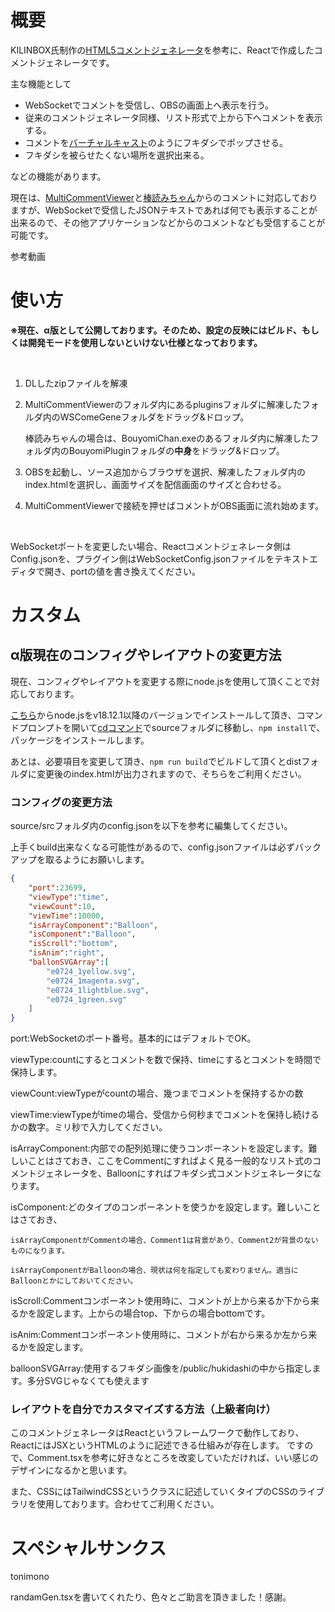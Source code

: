 # 概要
KILINBOX氏制作の[HTML5コメントジェネレータ](https://www.kilinbox.net/2016/01/HCG.html)を参考に、Reactで作成したコメントジェネレータです。

主な機能として

- WebSocketでコメントを受信し、OBSの画面上へ表示を行う。
- 従来のコメントジェネレータ同様、リスト形式で上から下へコメントを表示する。
- コメントを[バーチャルキャスト](https://virtualcast.jp/)のようにフキダシでポップさせる。
- フキダシを被らせたくない場所を選択出来る。

などの機能があります。

現在は、[MultiCommentViewer](https://ryu-s.github.io/app/multicommentviewer)と[棒読みちゃん](https://chi.usamimi.info/Program/Application/BouyomiChan/)からのコメントに対応しておりますが、WebSocketで受信したJSONテキストであれば何でも表示することが出来るので、その他アプリケーションなどからのコメントなども受信することが可能です。

参考動画

# 使い方
**※現在、α版として公開しております。そのため、設定の反映にはビルド、もしくは開発モードを使用しないといけない仕様となっております。**

<br>

1. DLしたzipファイルを解凍
2. MultiCommentViewerのフォルダ内にあるpluginsフォルダに解凍したフォルダ内のWSComeGeneフォルダをドラッグ&ドロップ。

    棒読みちゃんの場合は、BouyomiChan.exeのあるフォルダ内に解凍したフォルダ内のBouyomiPluginフォルダの**中身**をドラッグ&ドロップ。
3. OBSを起動し、ソース追加からブラウザを選択、解凍したフォルダ内のindex.htmlを選択し、画面サイズを配信画面のサイズと合わせる。
4. MultiCommentViewerで接続を押せばコメントがOBS画面に流れ始めます。

<br>

WebSocketポートを変更したい場合、Reactコメントジェネレータ側はConfig.jsonを、プラグイン側はWebSocketConfig.jsonファイルをテキストエディタで開き、portの値を書き換えてください。

# カスタム
## α版現在のコンフィグやレイアウトの変更方法
現在、コンフィグやレイアウトを変更する際にnode.jsを使用して頂くことで対応しております。

[こちら](https://nodejs.org/ja/download/)からnode.jsをv18.12.1以降のバージョンでインストールして頂き、コマンドプロンプトを開いて[cdコマンド]()でsourceフォルダに移動し、`npm install`で、パッケージをインストールします。

あとは、必要項目を変更して頂き、`npm run build`でビルドして頂くとdistフォルダに変更後のindex.htmlが出力されますので、そちらをご利用ください。

### コンフィグの変更方法
source/srcフォルダ内のconfig.jsonを以下を参考に編集してください。

上手くbuild出来なくなる可能性があるので、config.jsonファイルは必ずバックアップを取るようにお願いします。

```json
{
    "port":23699,
    "viewType":"time",
    "viewCount":10,
    "viewTime":10000,
    "isArrayComponent":"Balloon",
    "isComponent":"Balloon",
    "isScroll":"bottom",
    "isAnim":"right",
    "ballonSVGArray":[
        "e0724_1yellow.svg",
        "e0724_1magenta.svg",
        "e0724_1lightblue.svg",
        "e0724_1green.svg"
    ]
}
```

port:WebSocketのポート番号。基本的にはデフォルトでOK。

viewType:countにするとコメントを数で保持、timeにするとコメントを時間で保持します。

viewCount:viewTypeがcountの場合、幾つまでコメントを保持するかの数

viewTime:viewTypeがtimeの場合、受信から何秒までコメントを保持し続けるかの数字。ミリ秒で入力してください。

isArrayComponent:内部での配列処理に使うコンポーネントを設定します。難しいことはさておき、ここをCommentにすればよく見る一般的なリスト式のコメントジェネレータを、Balloonにすればフキダシ式コメントジェネレータになります。

isComponent:どのタイプのコンポーネントを使うかを設定します。難しいことはさておき、

    isArrayComponentがCommentの場合、Comment1は背景があり、Comment2が背景のないものになります。

    isArrayComponentがBalloonの場合、現状は何を指定しても変わりません。適当にBalloonとかにしておいてください。

isScroll:Commentコンポーネント使用時に、コメントが上から来るか下から来るかを設定します。上からの場合top、下からの場合bottomです。

isAnim:Commentコンポーネント使用時に、コメントが右から来るか左から来るかを設定します。

balloonSVGArray:使用するフキダシ画像を/public/hukidashiの中から指定します。多分SVGじゃなくても使えます

### レイアウトを自分でカスタマイズする方法（上級者向け）
このコメントジェネレータはReactというフレームワークで動作しており、ReactにはJSXというHTMLのように記述できる仕組みが存在します。
ですので、Comment.tsxを参考に好きなところを改変していただければ、いい感じのデザインになるかと思います。

また、CSSにはTailwindCSSというクラスに記述していくタイプのCSSのライブラリを使用しております。合わせてご利用ください。

# スペシャルサンクス
tonimono

randamGen.tsxを書いてくれたり、色々とご助言を頂きました！感謝。

